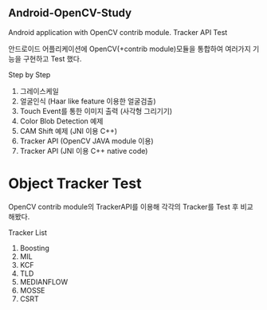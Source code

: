 ## Android-OpenCV-Study
Android application with OpenCV contrib module. Tracker API Test

안드로이드 어플리케이션에 OpenCV(+contrib module)모듈을 통합하여 여러가지 기능을 구현하고 Test 했다.

 Step by Step
  1. 그레이스케일 
  2. 얼굴인식 (Haar like feature 이용한 얼굴검출)
  3. Touch Event를 통한 이미지 출력 (사각형 그리기기)
  4. Color Blob Detection 예제
  5. CAM Shift 예제 (JNI 이용 C++)
  6. Tracker API (OpenCV JAVA module 이용)
  7. Tracker API (JNI 이용 C++ native code)

# Object Tracker Test
OpenCV contrib module의 TrackerAPI를 이용해 각각의 Tracker를 Test 후 비교해봤다.
 
 Tracker List
  1. Boosting
  2. MIL
  3. KCF
  4. TLD
  5. MEDIANFLOW
  6. MOSSE
  7. CSRT
  
  
